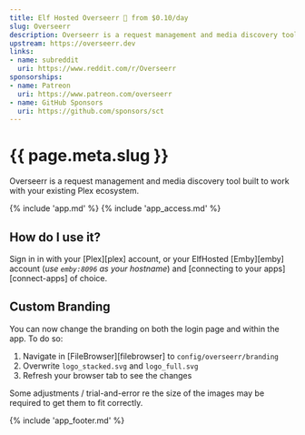 ```yaml
---
title: Elf Hosted Overseerr 🧝 from $0.10/day
slug: Overseerr
description: Overseerr is a request management and media discovery tool built to work with your existing Plex ecosystem
upstream: https://overseerr.dev
links:
- name: subreddit
  uri: https://www.reddit.com/r/Overseerr
sponsorships:
- name: Patreon
  uri: https://www.patreon.com/overseerr
- name: GitHub Sponsors
  uri: https://github.com/sponsors/sct
---
```


# {{ page.meta.slug }}

Overseerr is a request management and media discovery tool built to work with your existing Plex ecosystem.

{% include 'app.md' %}
{% include 'app_access.md' %}

## How do I use it?

Sign in in with your [Plex][plex] account, or your ElfHosted [Emby][emby] account (*use `emby:8096` as your hostname*) and [connecting to your apps][connect-apps] of choice.

## Custom Branding

You can now change the branding on both the login page and within the app.
To do so:

1. Navigate in [FileBrowser][filebrowser] to `config/overseerr/branding`
3. Overwrite `logo_stacked.svg` and `logo_full.svg`
4. Refresh your browser tab to see the changes

Some adjustments / trial-and-error re the size of the images may be required to get them to fit correctly.

{% include 'app_footer.md' %}
